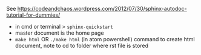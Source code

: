 See https://codeandchaos.wordpress.com/2012/07/30/sphinx-autodoc-tutorial-for-dummies/

  * in cmd or terminal > `sphinx-quickstart`
  * master document is the home page
  * `make html` OR `./make html` (in atom powershell) command to create html document, note to cd to folder where rst file is stored
